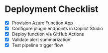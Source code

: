 # Deployment Checklist

- [x] Provision Azure Function App
- [x] Configure plugin endpoints in Copilot Studio
- [x] Deploy function via GitHub Actions
- [x] Validate alert summarization
- [x] Test pipeline trigger flow
